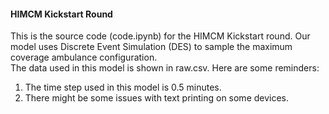 <h4>HIMCM Kickstart Round</h4>
This is the source code (code.ipynb) for the HIMCM Kickstart round. Our model uses Discrete Event Simulation (DES) to sample the maximum coverage ambulance configuration. <br>
The data used in this model is shown in raw.csv.
Here are some reminders:
<ol>
  <li>The time step used in this model is 0.5 minutes.</li>
  <li>There might be some issues with text printing on some devices.</li>
</ol>
